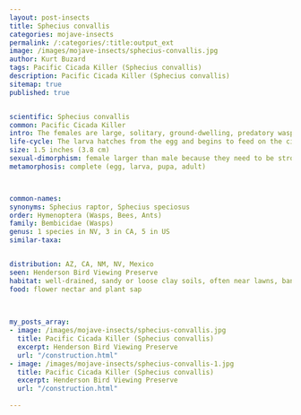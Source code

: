 ```yaml
---
layout: post-insects
title: Sphecius convallis
categories: mojave-insects
permalink: /:categories/:title:output_ext
image: /images/mojave-insects/sphecius-convallis.jpg
author: Kurt Buzard
tags: Pacific Cicada Killer (Sphecius convallis)
description: Pacific Cicada Killer (Sphecius convallis)
sitemap: true
published: true


scientific: Sphecius convallis
common: Pacific Cicada Killer
intro: The females are large, solitary, ground-dwelling, predatory wasps. They are so named because they hunt cicadas and provision their nests with them, after stinging and paralyzing them.
life-cycle: The larva hatches from the egg and begins to feed on the cicada, consuming it over a period of several weeks. Once the larva has consumed the cicada, it spins a silken cocoon, often mixed with sand or soil, and pupates within it. The pupa develops into an adult wasp, which remains in the burrow until the following summer, when it emerges to begin the cycle again.
size: 1.5 inches (3.8 cm)
sexual-dimorphism: female larger than male because they need to be strong enough to carry paralyzed cicadas back to their burrows
metamorphosis: complete (egg, larva, pupa, adult)



common-names: 
synonyms: Sphecius raptor, Sphecius speciosus
order: Hymenoptera (Wasps, Bees, Ants)
family: Bembicidae (Wasps)
genus: 1 species in NV, 3 in CA, 5 in US
similar-taxa: 


distribution: AZ, CA, NM, NV, Mexico
seen: Henderson Bird Viewing Preserve
habitat: well-drained, sandy or loose clay soils, often near lawns, banks, or other areas with sparse vegetation
food: flower nectar and plant sap
 
   

my_posts_array:
- image: /images/mojave-insects/sphecius-convallis.jpg
  title: Pacific Cicada Killer (Sphecius convallis)
  excerpt: Henderson Bird Viewing Preserve
  url: "/construction.html"
- image: /images/mojave-insects/sphecius-convallis-1.jpg
  title: Pacific Cicada Killer (Sphecius convallis)
  excerpt: Henderson Bird Viewing Preserve
  url: "/construction.html"
 
---
```

  
  
 <p></p>
  
